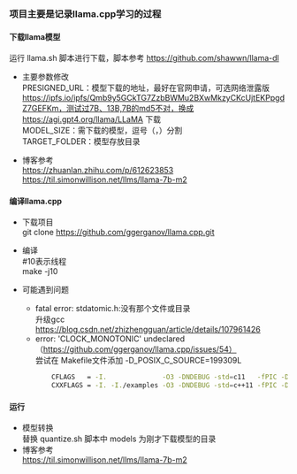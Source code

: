 ### 项目主要是记录llama.cpp学习的过程
#### 下载llama模型
运行 llama.sh 脚本进行下载，脚本参考 https://github.com/shawwn/llama-dl
- 主要参数修改  
PRESIGNED_URL：模型下载的地址，最好在官网申请，可选网络泄露版 https://ipfs.io/ipfs/Qmb9y5GCkTG7ZzbBWMu2BXwMkzyCKcUjtEKPpgdZ7GEFKm，测试过7B、13B,7B的md5不对，换成 https://agi.gpt4.org/llama/LLaMA 下载  
MODEL_SIZE：需下载的模型，逗号（，）分割  
TARGET_FOLDER：模型存放目录

- 博客参考  
  https://zhuanlan.zhihu.com/p/612623853  
  https://til.simonwillison.net/llms/llama-7b-m2

#### 编译llama.cpp
- 下载项目  
git clone https://github.com/ggerganov/llama.cpp.git

- 编译  
  #10表示线程  
  make -j10
- 可能遇到问题  
  - fatal error: stdatomic.h:没有那个文件或目录  
    升级gcc https://blog.csdn.net/zhizhengguan/article/details/107961426
  - error: 'CLOCK_MONOTONIC' undeclared （https://github.com/ggerganov/llama.cpp/issues/54）  
    尝试在 Makefile文件添加 -D_POSIX_C_SOURCE=199309L
    ```bash
        CFLAGS   = -I.              -O3 -DNDEBUG -std=c11   -fPIC -D_POSIX_C_SOURCE=199309L
        CXXFLAGS = -I. -I./examples -O3 -DNDEBUG -std=c++11 -fPIC -D_POSIX_C_SOURCE=199309L
    ```
#### 运行
- 模型转换  
  替换 quantize.sh 脚本中 models 为刚才下载模型的目录
- 博客参考  
  https://til.simonwillison.net/llms/llama-7b-m2